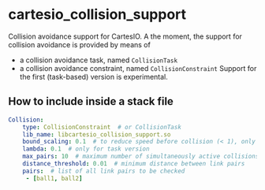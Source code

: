 # cartesio_collision_support
Collision avoidance support for CartesIO. A the moment, the support for collision avoidance is provided by means of
 - a collision avoidance task, named `CollisionTask`
 - a collision avoidance constraint, named `CollisionConstraint`
Support for the first (task-based) version is experimental.

## How to include inside a stack file
```yaml
Collision:
    type: CollisionConstraint  # or CollisionTask
    lib_name: libcartesio_collision_support.so
    bound_scaling: 0.1  # to reduce speed before collision (< 1), only for constraint version
    lambda: 0.1  # only for task version
    max_pairs: 10  # maximum number of simultaneously active collisions
    distance_threshold: 0.01  # minimum distance between link pairs
    pairs:  # list of all link pairs to be checked
     - [ball1, ball2]
```
